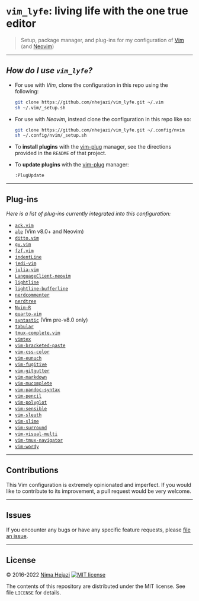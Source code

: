 # `vim_lyfe`: living life with the one true editor

> Setup, package manager, and plug-ins for my configuration of
> [Vim](http://www.vim.org/index.php) (and [Neovim](https://neovim.io/))

---
## _How do I use `vim_lyfe`?_

* For use with _Vim_, clone the configuration in this repo using the following:
  ```bash
  git clone https://github.com/nhejazi/vim_lyfe.git ~/.vim
  sh ~/.vim/_setup.sh
  ```

- For use with _Neovim_, instead clone the configuration in this repo like so:
  ```bash
  git clone https://github.com/nhejazi/vim_lyfe.git ~/.config/nvim
  sh ~/.config/nvim/_setup.sh
  ```

- To __install plugins__ with the
[vim-plug](https://github.com/junegunn/vim-plug) manager, see the directions
provided in the `README` of that project.

- To __update plugins__ with the
[vim-plug](https://github.com/junegunn/vim-plug) manager:
  ```vim
  :PlugUpdate
  ```

---

## Plug-ins

_Here is a list of plug-ins currently integrated into this configuration:_

* [`ack.vim`](https://github.com/mileszs/ack.vim)
* [`ale`](https://github.com/w0rp/ale) (Vim v8.0+ and Neovim)
* [`ditto.vim`](https://github.com/dbmrq/vim-ditto)
* [`gv.vim`](https://github.com/junegunn/gv.vim)
* [`fzf.vim`](https://github.com/junegunn/fzf.vim)
* [`indentLine`](https://github.com/Yggdroot/indentLine)
* [`jedi-vim`](https://github.com/davidhalter/jedi-vim)
* [`julia-vim`](https://github.com/JuliaEditorSupport/julia-vim)
* [`LanguageClient-neovim`](https://github.com/autozimu/LanguageClient-neovim)
* [`lightline`](https://github.com/itchyny/lightline.vim)
* [`lightline-bufferline`](https://github.com/mengelbrecht/lightline-bufferline)
* [`nerdcommenter`](https://github.com/preservim/nerdcommenter)
* [`nerdtree`](https://github.com/preservim/nerdtree)
* [`Nvim-R`](https://github.com/jalvesaq/Nvim-R)
* [`quarto-vim`](https://github.com/quarto-dev/quarto-vim)
* [`syntastic`](https://github.com/vim-syntastic/syntastic) (Vim pre-v8.0 only)
* [`tabular`](https://github.com/godlygeek/tabular)
* [`tmux-complete.vim`](https://github.com/wellle/tmux-complete.vim)
* [`vimtex`](https://github.com/lervag/vimtex)
* [`vim-bracketed-paste`](https://github.com/ConradIrwin/vim-bracketed-paste)
* [`vim-css-color`](https://github.com/ap/vim-css-color)
* [`vim-eunuch`](https://github.com/tpope/vim-eunuch)
* [`vim-fugitive`](https://github.com/tpope/vim-fugitive)
* [`vim-gitgutter`](https://github.com/airblade/vim-gitgutter)
* [`vim-markdown`](https://github.com/preservim/vim-markdown)
* [`vim-mucomplete`](https://github.com/lifepillar/vim-mucomplete)
* [`vim-pandoc-syntax`](https://github.com/vim-pandoc/vim-pandoc-syntax)
* [`vim-pencil`](https://github.com/preservim/vim-pencil)
* [`vim-polyglot`](https://github.com/sheerun/vim-polyglot)
* [`vim-sensible`](https://github.com/tpope/vim-sensible)
* [`vim-sleuth`](https://github.com/tpope/vim-sleuth)
* [`vim-slime`](https://github.com/jpalardy/vim-slime)
* [`vim-surround`](https://github.com/tpope/vim-surround)
* [`vim-visual-multi`](https://github.com/mg979/vim-visual-multi)
* [`vim-tmux-navigator`](https://github.com/christoomey/vim-tmux-navigator)
* [`vim-wordy`](https://github.com/preservim/vim-wordy)

---

## Contributions

This Vim configuration is extremely opinionated and imperfect. If you would like
to contribute to its improvement, a pull request would be very welcome.

---

## Issues

If you encounter any bugs or have any specific feature requests, please [file an
issue](https://github.com/nhejazi/vim_lyfe/issues).

---

## License

&copy; 2016-2022 [Nima Hejazi](https://nimahejazi.org) [![MIT license](http://img.shields.io/badge/license-MIT-brightgreen.svg)](http://opensource.org/licenses/MIT)

The contents of this repository are distributed under the MIT license. See file
`LICENSE` for details.
